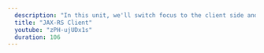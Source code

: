 ```yaml
---
  description: "In this unit, we'll switch focus to the client side and implement some client code that makes REST API calls."
  title: "JAX-RS Client"
  youtube: "zPH-ujUDx1s"
  duration: 106
---
```

